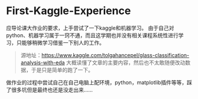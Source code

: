# First-Kaggle-Experience

应导论课大作业的要求，上手尝试了一下kaggle和机器学习。
由于自己对python、机器学习属于一窍不通，而且这学期也并没有相关课程系统性进行学习，只能够稍微学习借鉴一下别人的工作。
> 源地址：https://www.kaggle.com/tolgahancepel/glass-classification-analysis-with-eda
大概读懂了文章的主要内容，然后也不太敢随便改动数据，于是只是简单的跑了一下。

做作业的过程中尝试自己在自己电脑上配环境，python，matplotlib插件等等，踩了很多坑但是最终也还是没走出来……
